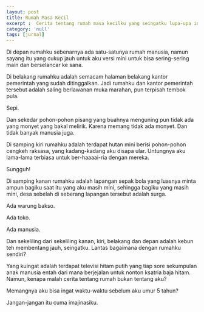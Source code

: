 ```yaml
---
layout: post
title: Rumah Masa Kecil
excerpt :  Cerita tentang rumah masa kecilku yang seingatku lupa-upa ingat.
category: 'null'
tags: [jurnal]
---
```


Di depan rumahku sebenarnya ada satu-satunya rumah manusia, namun sayang itu yang cukup jauh untuk aku versi mini untuk bisa sering-sering main dan berselancar ke sana.

Di belakang rumahku adalah semacam halaman belakang kantor pemerintah yang sudah ditinggalkan. Jadi rumahku dan kantor pemerintah tersebut adalah saling berlawanan muka marahan, pun terpisah tembok pula.

Sepi.

Dan sekedar pohon-pohon pisang yang buahnya menguning pun tidak ada yang monyet yang bakal melirik. Karena memang tidak ada monyet. Dan tidak banyak manusia juga.

Di samping kiri rumahku adalah terdapat hutan mini berisi pohon-pohon cengkeh raksasa, yang kadang-kadang aku disapa ular. Untungnya aku lama-lama terbiasa untuk ber-haaaai-ria dengan mereka.

Sungguh!

Di samping kanan rumahku adalah lapangan sepak bola yang luasnya minta ampun bagiku saat itu yang aku masih mini, sehingga bagiku yang masih mini, desa sebelah di seberang lapangan tersebut adalah surga.

Ada warung bakso.

Ada toko.

Ada manusia.

Dan sekeliling dari sekeliling kanan, kiri, belakang dan depan adalah kebun teh membentang jauh, seingatku. Lantas bagaimana dengan rumahku sendiri?

Yang kuingat adalah terdapat televisi hitam putih yang tiap sore sekumpulan anak manusia entah dari mana berjejalan untuk nonton ksatria baja hitam. Namun, kenapa malah cerita tentang rumah bukan tentang aku?

Memangnya aku bisa ingat waktu-waktu sebelum aku umur 5 tahun?

Jangan-jangan itu cuma imajinasiku.
